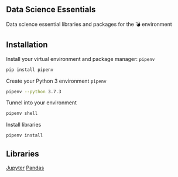 ## Data Science Essentials
Data science essential libraries and packages for the 💣 environment


## Installation
Install your virtual environment and package manager: `pipenv` 
```bash
pip install pipenv
```
Create your Python 3 environment `pipenv`
```bash
pipenv --python 3.7.3
``` 
Tunnel into your environment
```bash
pipenv shell
```
Install libraries
```bash
pipenv install
```

## Libraries
[Jupyter](https://jupyter.org/)
[Pandas](https://pandas.pydata.org/)